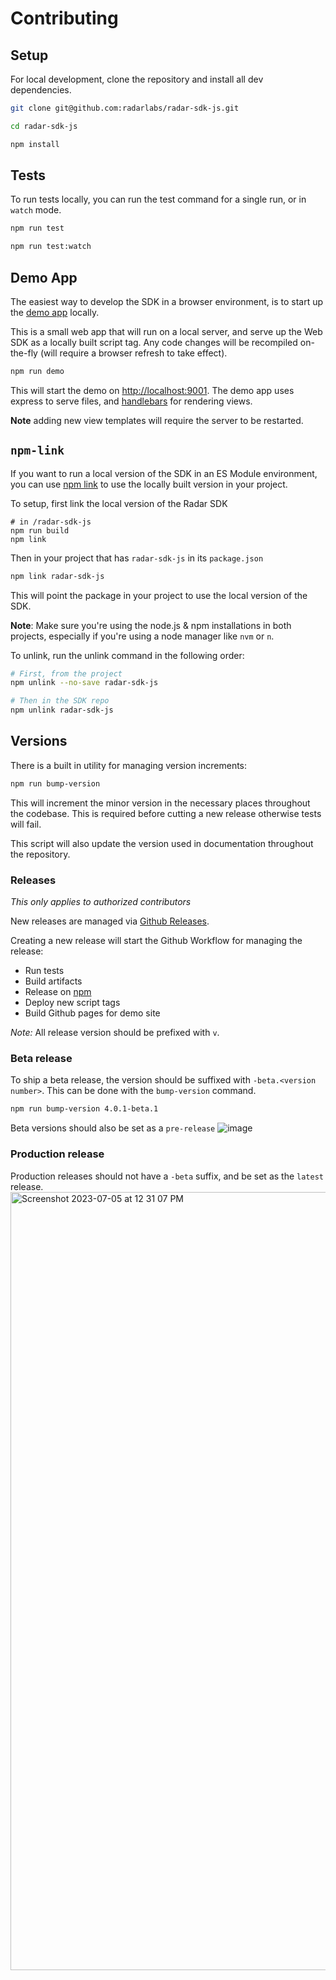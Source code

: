 # Contributing

## Setup
For local development, clone the repository and install all dev dependencies.

```bash
git clone git@github.com:radarlabs/radar-sdk-js.git

cd radar-sdk-js

npm install
```

## Tests
To run tests locally, you can run the test command for a single run, or in `watch` mode.
```bash
npm run test

npm run test:watch
```

## Demo App
The easiest way to develop the SDK in a browser environment, is to start up the [demo app](https://radarlabs.github.io/radar-sdk-js) locally.

This is a small web app that will run on a local server, and serve up the Web SDK as a locally built script tag. Any code changes will be recompiled on-the-fly (will require a browser refresh to take effect).

```bash
npm run demo
```

This will start the demo on [http://localhost:9001](http://localhost:9001). The demo app uses express to serve files, and [handlebars](https://handlebarsjs.com/) for rendering views.

**Note** adding new view templates will require the server to be restarted.

## `npm-link`
If you want to run a local version of the SDK in an ES Module environment, you can use [npm link](https://docs.npmjs.com/cli/v8/commands/npm-link) to use the locally built version in your project.

To setup, first link the local version of the Radar SDK
```
# in /radar-sdk-js
npm run build
npm link
```

Then in your project that has `radar-sdk-js` in its `package.json`
```bash
npm link radar-sdk-js
```
This will point the package in your project to use the local version of the SDK.

**Note**: Make sure you're using the node.js & npm installations in both projects, especially if you're using a node manager like `nvm` or `n`.

To unlink, run the unlink command in the following order:
```bash
# First, from the project
npm unlink --no-save radar-sdk-js

# Then in the SDK repo
npm unlink radar-sdk-js
```

## Versions
There is a built in utility for managing version increments:
```bash
npm run bump-version
```
This will increment the minor version in the necessary places throughout the codebase. This is required before cutting a new release otherwise tests will fail.

This script will also update the version used in documentation throughout the repository.

### Releases
_This only applies to authorized contributors_

New releases are managed via [Github Releases](https://github.com/radarlabs/radar-sdk-js/releases). 

Creating a new release will start the Github Workflow for managing the release:
* Run tests
* Build artifacts
* Release on [npm](https://www.npmjs.com/package/radar-sdk-js)
* Deploy new script tags
* Build Github pages for demo site

*Note:* All release version should be prefixed with `v`.

### Beta release
To ship a beta release, the version should be suffixed with `-beta.<version number>`. This can be done with the `bump-version` command.
```bash
npm run bump-version 4.0.1-beta.1
```

Beta versions should also be set as a `pre-release`
![image](https://github.com/radarlabs/radar-sdk-js/assets/814934/3503871c-02f9-47bd-9b62-01cfccf34e42)






### Production release
Production releases should not have a `-beta` suffix, and be set as the `latest` release.
<img width="1245" alt="Screenshot 2023-07-05 at 12 31 07 PM" src="https://github.com/radarlabs/radar-sdk-js/assets/814934/de2b5f80-84e1-497b-b8f5-c74c92254f8d">

